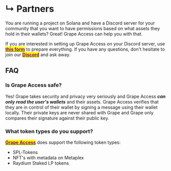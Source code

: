 # ↳ Partners

You are running a project on Solana and have a Discord server for your community that you want to have permissions based on what assets they hold in their wallets? Great! Grape Access can help you with that.

If you are interested in setting up Grape Access on your Discord server, use [<mark style="color:purple;">**this form**</mark>](https://docs.google.com/forms/d/e/1FAIpQLSe97GpvQC-tVe4Jobb6raKkd3miCGCrIFYCBXTYb8dN-odabw/viewform) to prepare everything. If you have any questions, don't hesitate to join our [<mark style="color:purple;">**Discord**</mark>](https://discord.gg/greatape) and ask away.

## FAQ

### Is Grape Access safe?

Yes! Grape takes security and privacy very seriously and Grape Access _**can only read the user's wallets**_ and their assets. Grape Access verifies that they are in control of their wallet by signing a message using their wallet locally. Their private keys are never shared with Grape and Grape only compares their signature against their public key.

### What token types do you support?

[<mark style="color:purple;">**Grape Access**</mark>](../development-resources/grape-access.md) does support the following token types:

* SPL-Tokens
* NFT's with metadata on Metaplex
* Raydium Staked LP tokens

